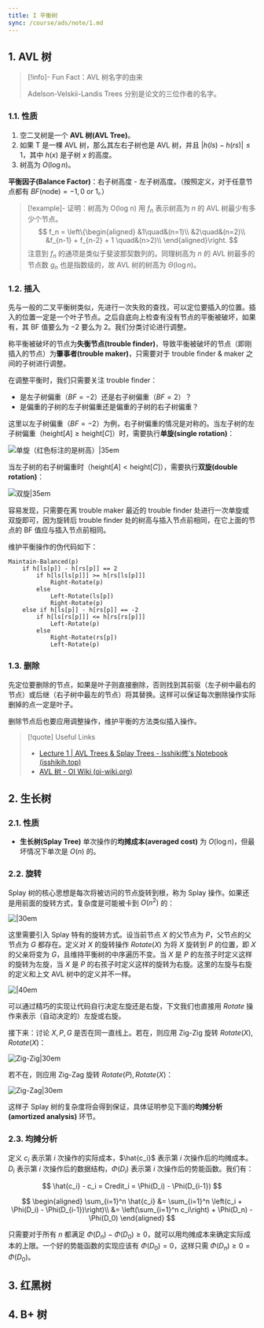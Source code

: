 ```yaml
---
title: I 平衡树
sync: /course/ads/note/1.md
---
```


## 1. AVL 树

> [!info]- Fun Fact：AVL 树名字的由来
>
> Adelson-Velskii-Landis Trees 分别是论文的三位作者的名字。

### 1.1. 性质

1. 空二叉树是一个 **AVL 树(AVL Tree)**。
2. 如果 T 是一棵 AVL 树，那么其左右子树也是 AVL 树，并且 $|h(ls) - h(rs)| \le 1$，其中 $h(x)$ 是子树 $x$ 的高度。
3. 树高为 $O(\log n)$。

**平衡因子(Balance Factor)**：右子树高度 - 左子树高度。（按照定义，对于任意节点都有 $BF(\text{node})=-1,0\text{ or } 1$。）

>[!example]- 证明：树高为 O(log n)
>用 $f_n$ 表示树高为 $n$ 的 AVL 树最少有多少个节点。
> $$
>f_n = \left\{\begin{aligned}
>&1\quad&(n=1)\\
>&2\quad&(n=2)\\
>&f_{n-1} + f_{n-2} + 1 \quad&(n>2)\\
>\end{aligned}\right.
>$$
>注意到 $f_n$ 的通项是类似于斐波那契数列的。同理树高为 $n$ 的 AVL 树最多的节点数 $g_n$ 也是指数级的，故 AVL 树的树高为 $\Theta(\log n)$。

### 1.2. 插入

先与一般的二叉平衡树类似，先进行一次失败的查找，可以定位要插入的位置。插入的位置一定是一个叶子节点。之后自底向上检查有没有节点的平衡被破坏，如果有，其 BF 值要么为 $-2$ 要么为 $2$。我们分类讨论进行调整。

称平衡被破坏的节点为**失衡节点(trouble finder)**，导致平衡被破坏的节点（即刚插入的节点）为**肇事者(trouble maker)**，只需要对于 trouble finder & maker 之间的子树进行调整。

在调整平衡时，我们只需要关注 trouble finder：
- 是左子树偏重（$BF = -2$）还是右子树偏重（$BF = 2$）？
- 是偏重的子树的左子树偏重还是偏重的子树的右子树偏重？

这里以左子树偏重（$BF = -2$）为例，右子树偏重的情况是对称的。当左子树的左子树偏重（$\text{height}[A]\ge \text{height}[C]$）时，需要执行**单旋(single rotation)**：

![单旋（红色标注的是树高）|35em](https://static.memset0.cn/img/v6/2024/02/26/9dUetiBK.png)

当左子树的右子树偏重时（$\text{height}[A]< \text{height}[C]$），需要执行**双旋(double rotation)**：

![双旋|35em](https://static.memset0.cn/img/v6/2024/02/26/Yad7iBp1.png)

容易发现，只需要在离 trouble maker 最近的 trouble finder 处进行一次单旋或双旋即可，因为旋转后 trouble finder 处的树高与插入节点前相同，在它上面的节点的 BF 值应与插入节点前相同。

维护平衡操作的伪代码如下：

```plain
Maintain-Balanced(p)
    if h[ls[p]] - h[rs[p]] == 2
        if h[ls[ls[p]]] >= h[rs[ls[p]]]
            Right-Rotate(p)
        else
            Left-Rotate(ls[p])
            Right-Rotate(p)
    else if h[ls[p]] - h[rs[p]] == -2
        if h[ls[rs[p]]] <= h[rs[rs[p]]]
            Left-Rotate(p)
        else
            Right-Rotate(rs[p])
            Left-Rotate(p)
```


### 1.3. 删除

先定位要删除的节点，如果是叶子则直接删除，否则找到其前驱（左子树中最右的节点）或后继（右子树中最左的节点）将其替换。这样可以保证每次删除操作实际删掉的点一定是叶子。

删除节点后也要应用调整操作，维护平衡的方法类似插入操作。


> [!quote] Useful Links
> -  [Lecture 1 | AVL Trees & Splay Trees - Isshiki修's Notebook (isshikih.top)](https://note.isshikih.top/cour_note/D2CX_AdvancedDataStructure/Lec01/)
> - [AVL 树 - OI Wiki (oi-wiki.org)](https://oi-wiki.org/ds/avl/)

## 2. 生长树

### 2.1. 性质

- **生长树(Splay Tree)** 单次操作的**均摊成本(averaged cost)** 为 $O(\log n)$，但最坏情况下单次是 $O(n)$ 的。

### 2.2. 旋转

Splay 树的核心思想是每次将被访问的节点旋转到根，称为 Splay 操作。如果还是用前面的旋转方式，复杂度是可能被卡到 $O(n^2)$ 的：

![|30em](https://static.memset0.cn/img/v6/2024/02/26/qXVDgA80.png)


这里需要引入 Splay 特有的旋转方式。设当前节点 $X$ 的父节点为 $P$，父节点的父节点为 $G$ 都存在。定义对 $X$ 的旋转操作 $Rotate(X)$ 为将 $X$ 旋转到 $P$ 的位置，即 $X$ 的父亲将变为 $G$，且维持平衡树的中序遍历不变。当 $X$ 是 $P$ 的左孩子时定义这样的旋转为左旋，当 $X$ 是 $P$ 的右孩子时定义这样的旋转为右旋。这里的左旋与右旋的定义和上文 AVL 树中的定义并不一样。

![|40em](https://static.memset0.cn/img/v6/2024/02/26/gn7NSlBu.png)

可以通过精巧的实现让代码自行决定左旋还是右旋，下文我们也直接用 $Rotate$ 操作来表示（自动决定的）左旋或右旋。

接下来：讨论 $X,P,G$ 是否在同一直线上。若在，则应用 Zig-Zig 旋转 $Rotate(X),\,Rotate(X)$：

![Zig-Zig|30em](https://static.memset0.cn/img/v6/2024/02/26/5hObMV2e.png)

若不在，则应用 Zig-Zag 旋转 $Rotate(P),\,Rotate(X)$：

![Zig-Zag|30em](https://static.memset0.cn/img/v6/2024/02/26/E1wvUUKl.png)

这样子 Splay 树的复杂度将会得到保证，具体证明参见下面的**均摊分析(amortized analysis)** 环节。

### 2.3. 均摊分析

定义 $c_i$ 表示第 $i$ 次操作的实际成本，$\hat{c_i}$ 表示第 $i$ 次操作后的均摊成本。$D_i$ 表示第 $i$ 次操作后的数据结构，$\Phi(D_i)$ 表示第 $i$ 次操作后的势能函数。我们有：

$$
\hat{c_i} - c_i = Credit_i = \Phi(D_i) - \Phi(D_{i-1}) 
$$

$$
\begin{aligned}
\sum_{i=1}^n \hat{c_i} &= \sum_{i=1}^n \left(c_i + \Phi(D_i) - \Phi(D_{i-1})\right)\\
&= \left(\sum_{i=1}^n c_i\right) + \Phi(D_n) - \Phi(D_0)
\end{aligned}
$$

只需要对于所有 $n$ 都满足 $\Phi(D_n)-\Phi(D_0)\ge 0$，就可以用均摊成本来确定实际成本的上限。一个好的势能函数的实现应该有 $\Phi(D_0)=0$，这样只需 $\Phi(D_n)\ge 0 = \Phi(D_0)$。

## 3. 红黑树


## 4. B+ 树
